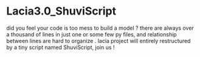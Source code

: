# Lacia3.0_ShuviScript
did you feel your code is too mess to build a model ?
there are always over a thousand of lines in just one or some few py files, and relationship between lines are hard to organize .
lacia project will entirely restructured by a tiny script named ShuviScript, join us !